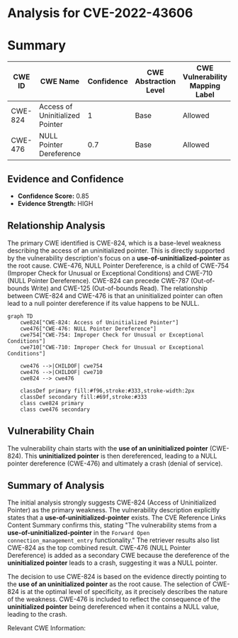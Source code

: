 # Analysis for CVE-2022-43606

# Summary
| CWE ID | CWE Name | Confidence | CWE Abstraction Level | CWE Vulnerability Mapping Label | CWE-Vulnerability Mapping Notes |
|---|---|---|---|---|---|
| CWE-824 | Access of Uninitialized Pointer | 1 | Base | Allowed | Primary CWE |
| CWE-476 | NULL Pointer Dereference | 0.7 | Base | Allowed | Secondary CWE |

## Evidence and Confidence

*   **Confidence Score:** 0.85
*   **Evidence Strength:** HIGH

## Relationship Analysis
The primary CWE identified is CWE-824, which is a base-level weakness describing the access of an uninitialized pointer. This is directly supported by the vulnerability description's focus on a **use-of-uninitialized-pointer** as the root cause. CWE-476, NULL Pointer Dereference, is a child of CWE-754 (Improper Check for Unusual or Exceptional Conditions) and CWE-710 (NULL Pointer Dereference). CWE-824 can precede CWE-787 (Out-of-bounds Write) and CWE-125 (Out-of-bounds Read). The relationship between CWE-824 and CWE-476 is that an uninitialized pointer can often lead to a null pointer dereference if its value happens to be NULL.

```mermaid
graph TD
    cwe824["CWE-824: Access of Uninitialized Pointer"]
    cwe476["CWE-476: NULL Pointer Dereference"]
    cwe754["CWE-754: Improper Check for Unusual or Exceptional Conditions"]
    cwe710["CWE-710: Improper Check for Unusual or Exceptional Conditions"]
    
    cwe476 -->|CHILDOF| cwe754
    cwe476 -->|CHILDOF| cwe710
    cwe824 --> cwe476
    
    classDef primary fill:#f96,stroke:#333,stroke-width:2px
    classDef secondary fill:#69f,stroke:#333
    class cwe824 primary
    class cwe476 secondary
```

## Vulnerability Chain
The vulnerability chain starts with the **use of an uninitialized pointer** (CWE-824). This **uninitialized pointer** is then dereferenced, leading to a NULL pointer dereference (CWE-476) and ultimately a crash (denial of service).

## Summary of Analysis
The initial analysis strongly suggests CWE-824 (Access of Uninitialized Pointer) as the primary weakness. The vulnerability description explicitly states that a **use-of-uninitialized-pointer** exists. The CVE Reference Links Content Summary confirms this, stating "The vulnerability stems from a **use-of-uninitialized-pointer** in the `Forward Open connection_management_entry` functionality." The retriever results also list CWE-824 as the top combined result. CWE-476 (NULL Pointer Dereference) is added as a secondary CWE because the dereference of the **uninitialized pointer** leads to a crash, suggesting it was a NULL pointer.

The decision to use CWE-824 is based on the evidence directly pointing to the **use of an uninitialized pointer** as the root cause. The selection of CWE-824 is at the optimal level of specificity, as it precisely describes the nature of the weakness. CWE-476 is included to reflect the consequence of the **uninitialized pointer** being dereferenced when it contains a NULL value, leading to the crash.

Relevant CWE Information: